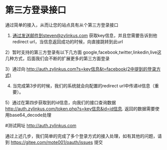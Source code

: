 # 第三方登录接口
通过简单的接入，从而让您的站点具有从个第三方登录接口
1) 通过发送邮件到steven@zylinkus.com 获取key信息，并且您需要告诉到他redirect url，当信息返回成功的时候，向直接跳转到此url

2）暂时支持的第三方登录有以下几方面 google,facebook,twitter,linkedin,live这几种方式，后面我们会不断的扩展更多的第三方面登录

3）通过向 http://auth.zylinkus.com?s=key信息&t=facebook(2中提到的登录方式)

4) 当完成第3步的时候，我们的系统就会向配置的redirect url中传递id信息（重要）。

5）通过在第四步获取到的id信息，向我们的接口查询数据 http://auth.zylinkus.com/token.php?s=key信息&id=id信息. 返回的数据需要使用base64_decode处理


#测试网址
http://auth.zylinkus.com


通过上述几步，我们简单的完成了多个登录方式的接入处理，如有其他的问题，请到 https://gitee.com/mote001/oauth/issues 提交


